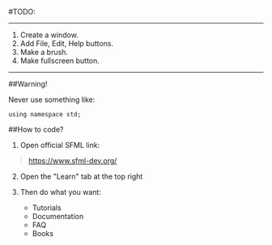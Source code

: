#TODO:
****************************************

1. Create a window.
2. Add File, Edit, Help buttons.
3. Make a brush.
4. Make fullscreen button.

****************************************

##Warning!

Never use something like:

    using namespace std;

##How to code?

1. Open official SFML link:
>https://www.sfml-dev.org/


2. Open the "Learn" tab at the top right   


3. Then do what you want:
   * Tutorials
   * Documentation
   * FAQ
   * Books
